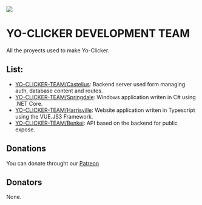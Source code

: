 ![](https://i.imgur.com/Heu5I5R.png)
# YO-CLICKER DEVELOPMENT TEAM

All the proyects used to make Yo-Clicker.

## List:
- [YO-CLICKER-TEAM/Castelius](https://github.com/YO-CLICKER-TEAM/castelius): Backend server used form managing auth, database content and routes.
- [YO-CLICKER-TEAM/Springdale](https://github.com/YO-CLICKER-TEAM/springdale): Windows application writen in C# using .NET Core.
- [YO-CLICKER-TEAM/Harrisville](https://github.com/YO-CLICKER-TEAM/harrisville): Website application writen in Typescript using the VUE.JS3 Framework.
- [YO-CLICKER-TEAM/Benkei](https://github.com/YO-CLICKER-TEAM/benkei): API based on the backend for public expose.


## Donations
You can donate throught our [Patreon](https://www.patreon.com/c/yoclicker/membership)

## Donators
None.
